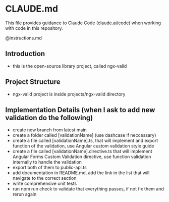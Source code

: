 # CLAUDE.md

This file provides guidance to Claude Code (claude.ai/code) when working with code in this repository.

@instructions.md

## Introduction

- this is the open-source library project, called ngx-valid

## Project Structure

- ngx-valid project is inside projects/ngx-valid directory

## Implementation Details (when I ask to add new validation do the following)

- create new branch from latest main
- create a folder called [validationName] (use dashcase if neccessary)
- create a file called [validationName].ts, that will implement and export function of the validation, use Angular custom validation style guide
- create a file called [validationName].directive.ts that will implement Angular Forms Custom Validation directive, use function validation internally to handle the validation
- export both of them to public-api.ts
- add documentation in README.md, add the link in the list that will navigate to the correct section
- write comprehensive unit tests
- run npm run check to validate that everything passes, if not fix them and rerun again
